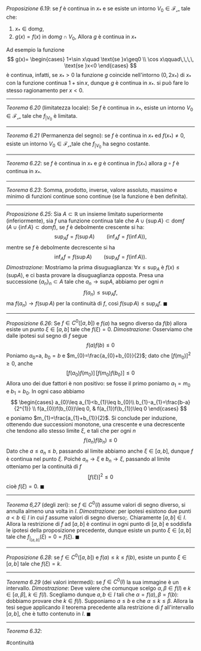 *Proposizione 6.19*:
se $f$ è continua in $x_{*}$ e se esiste un intorno $V_{0}\in \mathcal{F_{x_{*}}}$ tale che:
1. $x_{*}\in \text{dom}g$,
2. $g(x)=f(x) \text{ in dom}g\cap V_{0}$,
Allora $g$ è continua in $x_{*}$

Ad esempio la funzione $$
g(x)=
\begin{cases}
1+\sin x\quad \text{se }x\geq0 \\ \cos x\qquad\,\,\,\, \text{se }x<0
\end{cases}
$$
è continua, infatti, se $x_{*}>0$ la funzione $g$ coincide nell'intorno $(0,2x_{*})$ di $x_{*}$ con la funzione continua $1+\sin x$, dunque $g$ è continua in $x_{*}$. si può fare lo stesso ragionamento per $x<0$.

---
*Teorema 6.20* (limitatezza locale):
Se $f$ è continua in $x_{*}$, esiste un intorno $V_{0}\in \mathcal{F_{x_{*}}}$ tale che $f_{\Big|V_{0}}$ è limitata.

---
*Teorema 6.21* (Permanenza del segno):
se $f$ è continua in $x_{*}$ ed $f(x_{*})\neq0$, esiste un intorno $V_{0}\in \mathcal{F_{x_{*}}}$tale che $f_{\Big|V_{0}}$ ha segno costante.

---
*Teorema 6.22*:
se $f$ è continua in $x_{*}$ e $g$ è continua in $f(x_{*})$ allora $g\circ f$ è continua in $x_{*}$.

---
*Teorema 6.23*: Somma, prodotto, inverse, valore assoluto, massimo e minimo di funzioni continue sono continue (se la funzione è ben definita).

---
*Proposizione 6.25*:
Sia $A\subset \mathbb{R}$ un insieme limitato superiormente (inferiormente), sia $f$ una funzione continua tale che $A \cup \left\{ \sup A \right\}\subset \text{dom}f \quad(A \cup \left\{ \inf A \right\}\subset \text{dom}f)$, se $f$ è debolmente crescente si ha:
$$
\sup_{A}f=f(\sup A)\qquad \left(\inf_{A}f=f(\inf A)\right),
$$
mentre se $f$ è debolmente decrescente si ha $$
\inf_{A}f=f(\sup A)\qquad \left(\sup_{A}f=f(\inf A)\right).
$$
*Dimostrazione*:
Mostriamo la prima disuguaglianza: $\forall x\leq \text{sup}_{A}\text{ è }f(x)\leq(\text{sup}A)$, e ci basta provare la disuguaglianza opposta. Presa una successione $\{a_n\}_n\subset A$ tale che $a_{n}\to \text{sup}A$, abbiamo per ogni $n$ $$
f(a_{n})\leq \sup_{A}f, 
$$
ma $f(a_{n})\to f(\sup A)$ per la continuità di $f$, così $f(\sup A)\leq\sup_{A}f.$ $\blacksquare$

---
*Proposizione 6.26*:
Se $f\in C^{0}([a,b])$ e $f(a)$ ha segno diverso da $f(b)$ allora esiste un punto $\xi \in[a,b]$ tale che $f(\xi)=0$.
*Dimostrazione*:
Osserviamo che dalle ipotesi sul segno di $f$ segue $$
f(a)f(b)\leq0
$$
Poniamo $a_{0}$=a, $b_{0}=b$ e $m_{0}=\frac{a_{0}+b_{0}}{2}$; dato che $[f(m_{0})]^{2}\geq 0$, anche $$
[f(a_{0})f(m_{0})]\,[f(m_{0})f(b_{0})]\leq 0
$$
Allora uno dei due fattori è non positivo: se fosse il primo poniamo $a_{1}=m_{0}\text{ e }b_{1}=b_{0}$. In ogni caso abbiamo
$$
\begin{cases}
a_{0}\leq a_{1}<b_{1}\leq b_{0}\\
b_{1}-a_{1}=\frac{b-a}{2^{1}} \\
f(a_{0})f(b_{0})\leq 0, & f(a_{1})f(b_{1})\leq 0
\end{cases}
$$
e poniamo $m_{1}=\frac{a_{1}+b_{1}}{2}$. Si conclude per induzione, ottenendo due successioni monotone, una crescente e una decrescente che tendono allo stesso limite $\xi$, e tali che per ogni $n$ $$
f(a_{n})f(b_{n}) \leq 0
$$
Dato che $a\leq a_{n}\leq b$, passando al limite abbiamo anche $\xi \in[a,b]$, dunque $f$ è continua nel punto $\xi$. Poiché $a_{n}\to \xi$ e $b_{n}\to \xi$, passando al limite otteniamo per la continuità di $f$
$$
[f(\xi)]^{2}\leq 0
$$
cioè $f(\xi)=0$. $\blacksquare$

---
*Teorema 6,27* (degli zeri):
se $f\in C^{0}(I)$ assume valori di segno diverso, si annulla almeno una volta in $I$.
*Dimostrazione*:
per ipotesi esistono due punti $a<b\in I$ in cui $f$ assume valori di segno diverso;. Chiaramente $[a,b]\in I$. Allora la restrizione di $f$ ad $[a,b]$ è continui in ogni punto di $[a,b]$ e soddisfa le ipotesi della proposizione precedente, dunque esiste un punto $\xi \in[a,b]$ tale che $f_{|_{[a,b]}}(\xi)=0=f(\xi)$. $\blacksquare$

---
*Proposizione 6.28*:
se $f\in C^0([a,b])$ e $f(a)\leq k\leq f(b)$, esiste un punto $\xi \in[a,b]$ tale che $f(\xi)=k$.

---
*Teorema 6.29* (dei valori intermedi):
se $f\in C^0(I)$ la sua immagine è un intervallo.
*Dimostrazione*:
Deve valere che comunque scelgo $\alpha,\beta \in f(I)$ e $k\in[\alpha,\beta]$, $k\in f(I)$. Scegliamo dunque $a,b \in I$ tali che $\alpha=f(a),\,\beta=f(b)$: dobbiamo provare che $k\in f(I)$. Supponiamo $a\leq b$ e che $\alpha\leq k\leq\beta$. Allora la tesi segue applicando il teorema precedente alla restrizione di $f$ all'intervallo $[a,b]$, che è tutto contenuto in $I$. $\blacksquare$

---
*Teorema 6.32*:

#continuità
